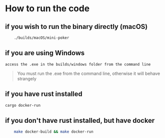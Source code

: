 # How to run the code

## if you wish to run the binary directly (macOS)

```bash
    ./builds/macOS/mini-poker
```

## if you are using Windows

    access the .exe in the builds/windows folder from the command line

> You must run the .exe from the command line, otherwise it will behave strangely

## if you have rust installed

```bash
cargo docker-run
```

## if you don't have rust installed, but have docker

```bash
    make docker-build && make docker-run
```
